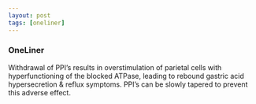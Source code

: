 ```yaml
---
layout: post
tags: [oneliner]
---
```



### OneLiner

Withdrawal of PPI’s results in overstimulation of parietal cells with hyperfunctioning of the blocked ATPase, leading to rebound gastric acid hypersecretion & reflux symptoms. PPI’s can be slowly tapered to prevent this adverse effect.
